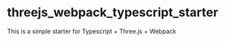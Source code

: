 threejs_webpack_typescript_starter
=====

This is a simple starter for Typescript + Three.js + Webpack
